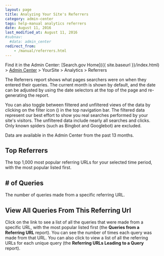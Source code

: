 ```yaml
---
layout: page
title: Analyzing Your Site's Referrers
category: admin-center
tags: help-manual analytics referrers
date: August 11, 2016
last_modified_at: August 11, 2016
#subnav:
  #data: admin_center
redirect_from:
    - /manual/referrers.html
---
```


Find it in the Admin Center: [Search.gov Home]({{ site.baseurl }}/index.html) > [Admin Center](https://search.usa.gov/sites/) > YourSite > Analytics > Referrers

The Referrers report shows what pages searchers were on when they entered their queries. The current month is shown by default, and the date can be adjusted by using the date selectors at the top of the page and re-generating the report.

You can also toggle between filtered and unfiltered views of the data by clicking on the filter icon (<i class="icon-filter"></i>) in the top navigation bar. The filtered data represent our best effort to show you real searches performed by your site's visitors. The unfiltered data include nearly all searches and clicks. Only known spiders (such as Bingbot and Googlebot) are excluded.

Data are available in the Admin Center from the past 13 months.

## Top Referrers

The top 1,000 most popular referring URLs for your selected time period, with the most popular listed first.

## # of Queries

The number of queries made from a specific referring URL.

 
## View All Queries From This Referring Url

Click on the link to see a list of all the queries  that were made from a specific URL, with the most popular listed first (the **Queries from a Referring URL** report). You can see the number of times each query was made from that URL. You can also click to view a list of all the referring URLs for each unique query (the **Referring URLs Leading to a Query** report).
